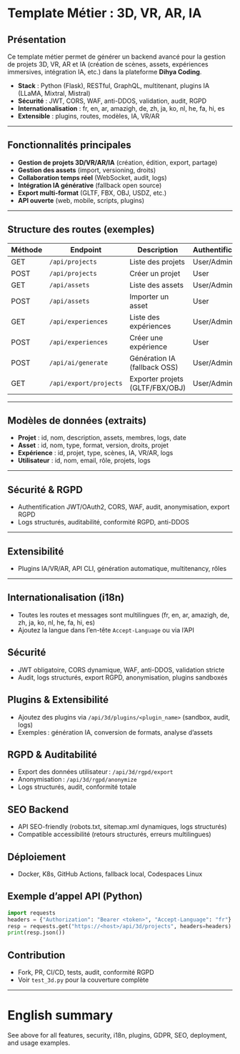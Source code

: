 # Template Métier : 3D, VR, AR, IA

## Présentation

Ce template métier permet de générer un backend avancé pour la gestion de projets 3D, VR, AR et IA (création de scènes, assets, expériences immersives, intégration IA, etc.) dans la plateforme **Dihya Coding**.

- **Stack** : Python (Flask), RESTful, GraphQL, multitenant, plugins IA (LLaMA, Mixtral, Mistral)
- **Sécurité** : JWT, CORS, WAF, anti-DDOS, validation, audit, RGPD
- **Internationalisation** : fr, en, ar, amazigh, de, zh, ja, ko, nl, he, fa, hi, es
- **Extensible** : plugins, routes, modèles, IA, VR/AR

---

## Fonctionnalités principales

- **Gestion de projets 3D/VR/AR/IA** (création, édition, export, partage)
- **Gestion des assets** (import, versioning, droits)
- **Collaboration temps réel** (WebSocket, audit, logs)
- **Intégration IA générative** (fallback open source)
- **Export multi-format** (GLTF, FBX, OBJ, USDZ, etc.)
- **API ouverte** (web, mobile, scripts, plugins)

---

## Structure des routes (exemples)

| Méthode | Endpoint                        | Description                        | Authentification |
|---------|---------------------------------|------------------------------------|------------------|
| GET     | `/api/projects`                 | Liste des projets                   | User/Admin       |
| POST    | `/api/projects`                 | Créer un projet                     | User             |
| GET     | `/api/assets`                   | Liste des assets                    | User/Admin       |
| POST    | `/api/assets`                   | Importer un asset                   | User             |
| GET     | `/api/experiences`              | Liste des expériences               | User/Admin       |
| POST    | `/api/experiences`              | Créer une expérience                | User             |
| POST    | `/api/ai/generate`              | Génération IA (fallback OSS)        | User/Admin       |
| GET     | `/api/export/projects`          | Exporter projets (GLTF/FBX/OBJ)     | User/Admin       |

---

## Modèles de données (extraits)

- **Projet** : id, nom, description, assets, membres, logs, date
- **Asset** : id, nom, type, format, version, droits, projet
- **Expérience** : id, projet, type, scènes, IA, VR/AR, logs
- **Utilisateur** : id, nom, email, rôle, projets, logs

---

## Sécurité & RGPD
- Authentification JWT/OAuth2, CORS, WAF, audit, anonymisation, export RGPD
- Logs structurés, auditabilité, conformité RGPD, anti-DDOS

---

## Extensibilité
- Plugins IA/VR/AR, API CLI, génération automatique, multitenancy, rôles

---

## Internationalisation (i18n)
- Toutes les routes et messages sont multilingues (fr, en, ar, amazigh, de, zh, ja, ko, nl, he, fa, hi, es)
- Ajoutez la langue dans l’en-tête `Accept-Language` ou via l’API

## Sécurité
- JWT obligatoire, CORS dynamique, WAF, anti-DDOS, validation stricte
- Audit, logs structurés, export RGPD, anonymisation, plugins sandboxés

## Plugins & Extensibilité
- Ajoutez des plugins via `/api/3d/plugins/<plugin_name>` (sandbox, audit, logs)
- Exemples : génération IA, conversion de formats, analyse d’assets

## RGPD & Auditabilité
- Export des données utilisateur : `/api/3d/rgpd/export`
- Anonymisation : `/api/3d/rgpd/anonymize`
- Logs structurés, audit, conformité totale

## SEO Backend
- API SEO-friendly (robots.txt, sitemap.xml dynamiques, logs structurés)
- Compatible accessibilité (retours structurés, erreurs multilingues)

## Déploiement
- Docker, K8s, GitHub Actions, fallback local, Codespaces Linux

## Exemple d’appel API (Python)
```python
import requests
headers = {"Authorization": "Bearer <token>", "Accept-Language": "fr"}
resp = requests.get("https://<host>/api/3d/projects", headers=headers)
print(resp.json())
```

## Contribution
- Fork, PR, CI/CD, tests, audit, conformité RGPD
- Voir `test_3d.py` pour la couverture complète

---

# English summary
See above for all features, security, i18n, plugins, GDPR, SEO, deployment, and usage examples.
